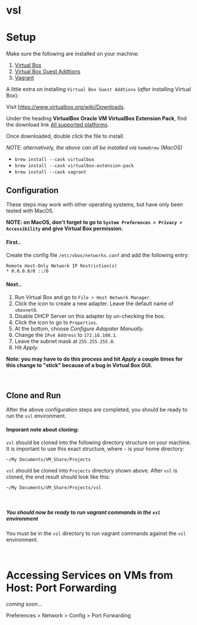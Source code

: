 # vsl

# Setup

Make sure the following are installed on your machine:

1. [Virtual Box](https://www.virtualbox.org/)
2. [Virtual Box Guest Addtions](https://download.virtualbox.org/virtualbox/6.1.32/Oracle_VM_VirtualBox_Extension_Pack-6.1.32.vbox-extpack)
3. [Vagrant](https://www.vagrantup.com/downloads)

A little extra on installing `Virtual Box Guest Addtions` (_after_ installing Virtual Box):

Visit https://www.virtualbox.org/wiki/Downloads.

Under the heading **VirtualBox Oracle VM VirtualBox Extension Pack**, find the download link [All supported platforms](https://download.virtualbox.org/virtualbox/6.1.32/Oracle_VM_VirtualBox_Extension_Pack-6.1.32.vbox-extpack).

Once downloaded, double click the file to install.

_NOTE: alternatively, the above can all be installed via `homebrew` (MacOS)_

- `brew install --cask virtualbox`
- `brew install --cask virtualbox-extension-pack`
- `brew install --cask vagrant`

## Configuration

These steps may work with other operating systems, but have only been tested with MacOS.

**NOTE: on MacOS, don't forget to go to `System Preferences > Privacy > Accessibility` and give Virtual Box permission.**

#### First..

Create the config file `/etc/vbox/networks.conf` and add the following entry:

```
Remote Host-Only Network IP Restriction(s)
* 0.0.0.0/0 ::/0
```

#### Next..

1. Run Virtual Box and go to `File > Host Network Manager`.
2. Click the icon to create a new adapter. Leave the default name of `vboxnet0`.
3. Disable DHCP Server on this adapter by un-checking the box.
4. Click the icon to go to `Properties`.
5. At the bottom, choose _Configure Adapater Manually_.
6. Change the `IPv4 Address` to `172.16.100.1`.
7. Leave the subnet mask at `255.255.255.0`.
8. Hit _Apply_.

**Note: you may have to do this process and hit _Apply_ a couple times for this change to "stick" because of a bug in Virtual Box GUI.**

<br/>

## Clone and Run

After the above configuration steps are completed, you should be ready to run the `vsl` environment.

#### Imporant note about cloning:

`vsl` should be cloned into the following directory structure on your machine. It is important to use this exact structure, where `~` is your home directory:

`~/My Documents/VM_Share/Projects`

`vsl` should be cloned into `Projects` directory shown above. After `vsl` is cloned, the end result should look like this:

`~/My Documents/VM_Share/Projects/vsl`

<br/>

##### You should now be ready to run vagrant commands in the `vsl` environment

You must be in the `vsl` directory to run vagrant commands against the `vsl` environment.

<br/>

# Accessing Services on VMs from Host: Port Forwarding

_coming soon..._

Preferences > Network > Config > Port Forwarding
